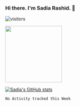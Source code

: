 ### Hi there. I'm Sadia Rashid. 👋

<!--
**Srashi25/Srashi25** is a ✨ _special_ ✨ repository because its `README.md` (this file) appears on your GitHub profile.

Here are some ideas to get you started:

- 🔭 I’m currently working on ...
- 🌱 I’m currently learning ...
- 👯 I’m looking to collaborate on ...
- 🤔 I’m looking for help with ...
- 💬 Ask me about ...
- 📫 How to reach me: ...
- 😄 Pronouns: ...
- ⚡ Fun fact: ...
-->
![visitors](https://visitor-badge.glitch.me/badge?page_id=${your.username}.${your.repo.id})

<img height="180em" src="https://github-readme-stats.vercel.app/api?username=Srashi25&show_icons=true&hide_border=true&&count_private=true&include_all_commits=true" />


[![Sadia's GitHub stats](https://github-readme-stats.vercel.app/api?username=srashi25&show_icons=true)](https://github.com/srashi25/github-readme-stats)
<!--START_SECTION:waka-->
```text
No Activity tracked this Week
```
<!--END_SECTION:waka-->
